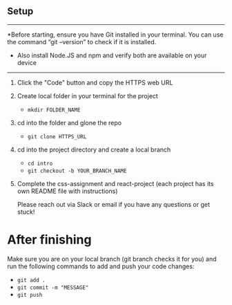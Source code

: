 ## Setup
***
*Before starting, ensure you have Git installed in your terminal. You can use the command “git –version” to check if it is installed. 
* Also install Node.JS and npm and verify both are available on your device
***


1. Click the "Code" button and copy the HTTPS web URL 

2. Create local folder in your terminal for the project
    - `mkdir FOLDER_NAME`

3. cd into the folder and glone the repo 
    - `git clone HTTPS_URL`

4. cd into the project directory and create a local branch
    - `cd intro`
    - `git checkout -b YOUR_BRANCH_NAME`

5. Complete the css-assignment and react-project (each project has its own README file with instructions)

   Please reach out via Slack or email if you have any questions or get stuck! 


# After finishing
Make sure you are on your local branch (git branch checks it for you) and run the following commands to add and push your code changes: 

- `git add .`
- `git commit -m "MESSAGE"`
- `git push`
